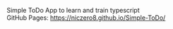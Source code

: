 Simple ToDo App to learn and train typescript<br>
GitHub Pages: https://niczero8.github.io/Simple-ToDo/<br>
